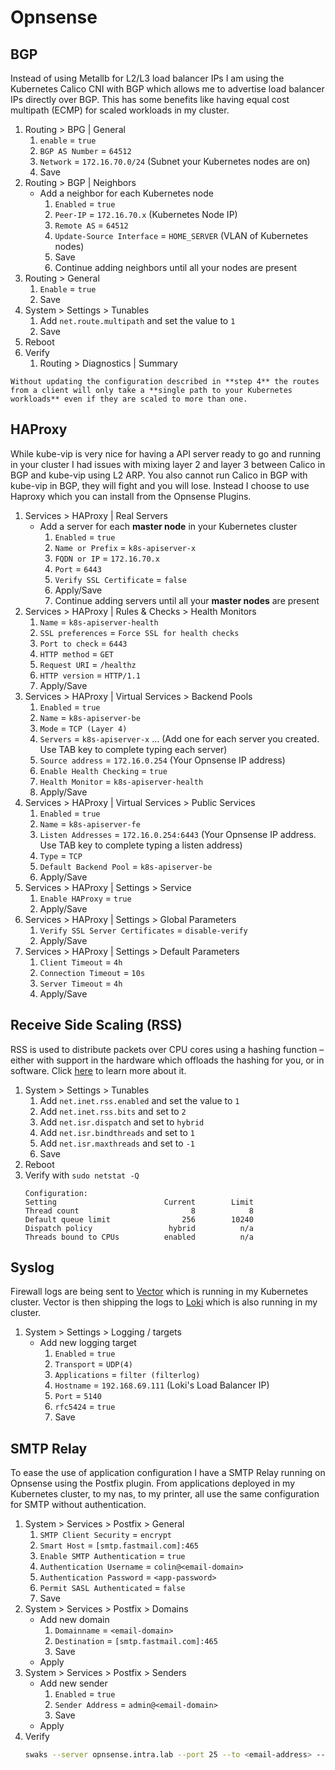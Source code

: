 # Opnsense

## BGP

Instead of using Metallb for L2/L3 load balancer IPs I am using the Kubernetes Calico CNI with BGP which allows me to advertise load balancer IPs directly over BGP. This has some benefits like having equal cost multipath (ECMP) for scaled workloads in my cluster.

1. Routing > BPG | General
    1. `enable` = `true`
    2. `BGP AS Number` = `64512`
    3. `Network` = `172.16.70.0/24` (Subnet your Kubernetes nodes are on)
    4. Save
2. Routing > BGP | Neighbors
    - Add a neighbor for each Kubernetes node
      1. `Enabled` = `true`
      2. `Peer-IP` = `172.16.70.x` (Kubernetes Node IP)
      3. `Remote AS` = `64512`
      4. `Update-Source Interface` = `HOME_SERVER` (VLAN of Kubernetes nodes)
      5. Save
      6. Continue adding neighbors until all your nodes are present
3. Routing > General
    1. `Enable` = `true`
    2. Save
4. System > Settings > Tunables
    1. Add `net.route.multipath` and set the value to `1`
    2. Save
5. Reboot
6. Verify
    1. Routing > Diagnostics | Summary

```admonish warning
Without updating the configuration described in **step 4** the routes from a client will only take a **single path to your Kubernetes workloads** even if they are scaled to more than one.
```

## HAProxy

While kube-vip is very nice for having a API server ready to go and running in your cluster I had issues with mixing layer 2 and layer 3 between Calico in BGP and kube-vip using L2 ARP. You also cannot run Calico in BGP with kube-vip in BGP, they will fight and you will lose. Instead I choose to use Haproxy which you can install from the Opnsense Plugins.

1. Services > HAProxy | Real Servers
    - Add a server for each **master node** in your Kubernetes cluster
      1. `Enabled` = `true`
      2. `Name or Prefix` = `k8s-apiserver-x`
      3. `FQDN or IP` = `172.16.70.x`
      4. `Port` = `6443`
      5. `Verify SSL Certificate` = `false`
      6. Apply/Save
      7. Continue adding servers until all your **master nodes** are present
2. Services > HAProxy | Rules & Checks > Health Monitors
    1. `Name` = `k8s-apiserver-health`
    2. `SSL preferences` = `Force SSL for health checks`
    3. `Port to check` = `6443`
    4. `HTTP method` = `GET`
    5. `Request URI` = `/healthz`
    6. `HTTP version` = `HTTP/1.1`
    7. Apply/Save
3. Services > HAProxy | Virtual Services > Backend Pools
    1. `Enabled` = `true`
    2. `Name` = `k8s-apiserver-be`
    3. `Mode` = `TCP (Layer 4)`
    4. `Servers` = `k8s-apiserver-x` ... (Add one for each server you created. Use TAB key to complete typing each server)
    5. `Source address` = `172.16.0.254` (Your Opnsense IP address)
    6. `Enable Health Checking` = `true`
    7. `Health Monitor` = `k8s-apiserver-health`
    8. Apply/Save
4. Services > HAProxy | Virtual Services > Public Services
    1. `Enabled` = `true`
    2. `Name` = `k8s-apiserver-fe`
    3. `Listen Addresses` = `172.16.0.254:6443` (Your Opnsense IP address. Use TAB key to complete typing a listen address)
    4. `Type` = `TCP`
    5. `Default Backend Pool` = `k8s-apiserver-be`
    6. Apply/Save
5. Services > HAProxy | Settings > Service
    1. `Enable HAProxy` = `true`
    2. Apply/Save
6. Services > HAProxy | Settings > Global Parameters
    1. `Verify SSL Server Certificates` = `disable-verify`
    2. Apply/Save
7. Services > HAProxy | Settings > Default Parameters
    1. `Client Timeout` = `4h`
    2. `Connection Timeout` = `10s`
    3. `Server Timeout` = `4h`
    4. Apply/Save

## Receive Side Scaling (RSS)

RSS is used to distribute packets over CPU cores using a hashing function – either with support in the hardware which offloads the hashing for you, or in software. Click <ins>[here](https://forum.opnsense.org/index.php?topic=24409.0)</ins> to learn more about it.


1. System > Settings > Tunables
    1. Add `net.inet.rss.enabled` and set the value to `1`
    2. Add `net.inet.rss.bits` and set to `2`
    3. Add `net.isr.dispatch` and set to `hybrid`
    4. Add `net.isr.bindthreads` and set to `1`
    5. Add `net.isr.maxthreads` and set to `-1`
    6. Save
2. Reboot
3. Verify with `sudo netstat -Q`
    ```text
    Configuration:
    Setting                        Current        Limit
    Thread count                         8            8
    Default queue limit                256        10240
    Dispatch policy                 hybrid          n/a
    Threads bound to CPUs          enabled          n/a
    ```

## Syslog

Firewall logs are being sent to [Vector](https://github.com/vectordotdev/vector) which is running in my Kubernetes cluster. Vector is then shipping the logs to [Loki](https://github.com/grafana/loki) which is also running in my cluster.

1. System > Settings > Logging / targets
    - Add new logging target
      1. `Enabled` = `true`
      2. `Transport` = `UDP(4)`
      3. `Applications` = `filter (filterlog)`
      4. `Hostname` = `192.168.69.111` (Loki's Load Balancer IP)
      5. `Port` = `5140`
      6. `rfc5424` = `true`
      7. Save

## SMTP Relay

To ease the use of application configuration I have a SMTP Relay running on Opnsense using the Postfix plugin. From applications deployed in my Kubernetes cluster, to my nas, to my printer, all use the same configuration for SMTP without authentication.

1. System > Services > Postfix > General
    1. `SMTP Client Security` = `encrypt`
    2. `Smart Host` = `[smtp.fastmail.com]:465`
    3. `Enable SMTP Authentication` = `true`
    4. `Authentication Username` = `colin@<email-domain>`
    5. `Authentication Password` = `<app-password>`
    6. `Permit SASL Authenticated` = `false`
    7. Save
2. System > Services > Postfix > Domains
    - Add new domain
      1. `Domainname` = `<email-domain>`
      2. `Destination` = `[smtp.fastmail.com]:465`
      3. Save
    - Apply
3. System > Services > Postfix > Senders
    - Add new sender
      1. `Enabled` = `true`
      2. `Sender Address` = `admin@<email-domain>`
      3. Save
    - Apply
4. Verify
    ```sh
    swaks --server opnsense.intra.lab --port 25 --to <email-address> --from <email-address>
    ```
